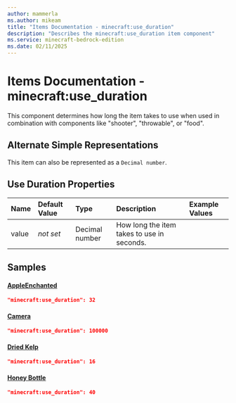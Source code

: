 ```yaml
---
author: mammerla
ms.author: mikeam
title: "Items Documentation - minecraft:use_duration"
description: "Describes the minecraft:use_duration item component"
ms.service: minecraft-bedrock-edition
ms.date: 02/11/2025 
---
```


# Items Documentation - minecraft:use_duration

This component determines how long the item takes to use when used in combination with components like "shooter", "throwable", or "food".

## Alternate Simple Representations

This item can also be represented as a `Decimal number`.


## Use Duration Properties

|Name       |Default Value |Type |Description |Example Values |
|:----------|:-------------|:----|:-----------|:------------- |
| value | *not set* | Decimal number | How long the item takes to use in seconds. |  | 

## Samples

#### [AppleEnchanted](https://github.com/Mojang/bedrock-samples/tree/preview/behavior_pack/items/appleEnchanted.json)


```json
"minecraft:use_duration": 32
```

#### [Camera](https://github.com/Mojang/bedrock-samples/tree/preview/behavior_pack/items/camera.json)


```json
"minecraft:use_duration": 100000
```

#### [Dried Kelp](https://github.com/Mojang/bedrock-samples/tree/preview/behavior_pack/items/dried_kelp.json)


```json
"minecraft:use_duration": 16
```

#### [Honey Bottle](https://github.com/Mojang/bedrock-samples/tree/preview/behavior_pack/items/honey_bottle.json)


```json
"minecraft:use_duration": 40
```
